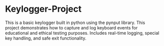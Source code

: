 # Keylogger-Project
This is a basic keylogger built in python using the pynput library. This project demonstrates how to capture and log keyboard events for educational and ethical testing purposes. Includes real-time logging, special key handling, and safe exit functionality.
